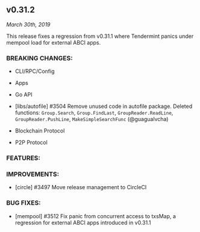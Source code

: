 ## v0.31.2

*March 30th, 2019*

This release fixes a regression from v0.31.1 where Tendermint panics under
mempool load for external ABCI apps.

### BREAKING CHANGES:

* CLI/RPC/Config

* Apps

* Go API
- [libs/autofile] \#3504 Remove unused code in autofile package. Deleted functions: `Group.Search`, `Group.FindLast`, `GroupReader.ReadLine`, `GroupReader.PushLine`, `MakeSimpleSearchFunc` (@guagualvcha)

* Blockchain Protocol

* P2P Protocol

### FEATURES:

### IMPROVEMENTS:

- [circle] \#3497 Move release management to CircleCI

### BUG FIXES:

- [mempool] \#3512 Fix panic from concurrent access to txsMap, a regression for external ABCI apps introduced in v0.31.1
